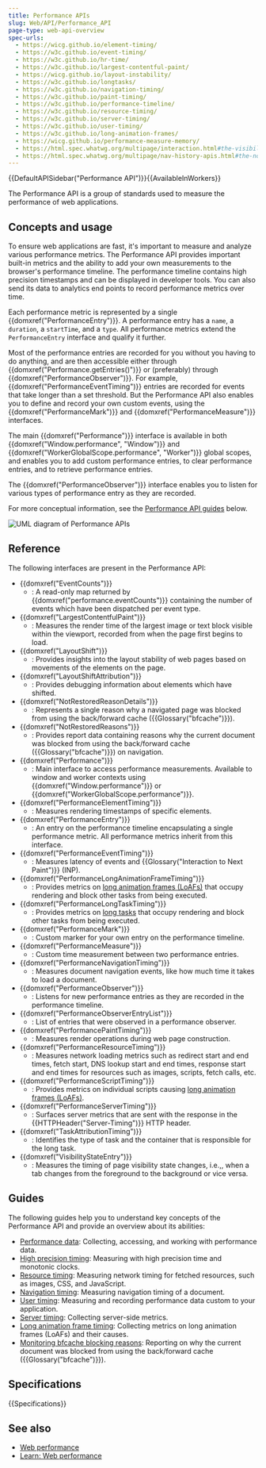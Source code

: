 ```yaml
---
title: Performance APIs
slug: Web/API/Performance_API
page-type: web-api-overview
spec-urls:
  - https://wicg.github.io/element-timing/
  - https://w3c.github.io/event-timing/
  - https://w3c.github.io/hr-time/
  - https://w3c.github.io/largest-contentful-paint/
  - https://wicg.github.io/layout-instability/
  - https://w3c.github.io/longtasks/
  - https://w3c.github.io/navigation-timing/
  - https://w3c.github.io/paint-timing/
  - https://w3c.github.io/performance-timeline/
  - https://w3c.github.io/resource-timing/
  - https://w3c.github.io/server-timing/
  - https://w3c.github.io/user-timing/
  - https://w3c.github.io/long-animation-frames/
  - https://wicg.github.io/performance-measure-memory/
  - https://html.spec.whatwg.org/multipage/interaction.html#the-visibilitystateentry-interface
  - https://html.spec.whatwg.org/multipage/nav-history-apis.html#the-notrestoredreasons-interface
---
```


{{DefaultAPISidebar("Performance API")}}{{AvailableInWorkers}}

The Performance API is a group of standards used to measure the performance of web applications.

## Concepts and usage

To ensure web applications are fast, it's important to measure and analyze various performance metrics. The Performance API provides important built-in metrics and the ability to add your own measurements to the browser's performance timeline. The performance timeline contains high precision timestamps and can be displayed in developer tools. You can also send its data to analytics end points to record performance metrics over time.

Each performance metric is represented by a single {{domxref("PerformanceEntry")}}. A performance entry has a `name`, a `duration`, a `startTime`, and a `type`. All performance metrics extend the `PerformanceEntry` interface and qualify it further.

Most of the performance entries are recorded for you without you having to do anything, and are then accessible either through {{domxref("Performance.getEntries()")}} or (preferably) through {{domxref("PerformanceObserver")}}. For example, {{domxref("PerformanceEventTiming")}} entries are recorded for events that take longer than a set threshold. But the Performance API also enables you to define and record your own custom events, using the {{domxref("PerformanceMark")}} and {{domxref("PerformanceMeasure")}} interfaces.

The main {{domxref("Performance")}} interface is available in both {{domxref("Window.performance", "Window")}} and {{domxref("WorkerGlobalScope.performance", "Worker")}} global scopes, and enables you to add custom performance entries, to clear performance entries, and to retrieve performance entries.

The {{domxref("PerformanceObserver")}} interface enables you to listen for various types of performance entry as they are recorded.

For more conceptual information, see the [Performance API guides](#guides) below.

![UML diagram of Performance APIs](diagram.svg)

## Reference

The following interfaces are present in the Performance API:

- {{domxref("EventCounts")}}
  - : A read-only map returned by {{domxref("performance.eventCounts")}} containing the number of events which have been dispatched per event type.
- {{domxref("LargestContentfulPaint")}}
  - : Measures the render time of the largest image or text block visible within the viewport, recorded from when the page first begins to load.
- {{domxref("LayoutShift")}}
  - : Provides insights into the layout stability of web pages based on movements of the elements on the page.
- {{domxref("LayoutShiftAttribution")}}
  - : Provides debugging information about elements which have shifted.
- {{domxref("NotRestoredReasonDetails")}}
  - : Represents a single reason why a navigated page was blocked from using the back/forward cache ({{Glossary("bfcache")}}).
- {{domxref("NotRestoredReasons")}}
  - : Provides report data containing reasons why the current document was blocked from using the back/forward cache ({{Glossary("bfcache")}}) on navigation.
- {{domxref("Performance")}}
  - : Main interface to access performance measurements. Available to window and worker contexts using {{domxref("Window.performance")}} or {{domxref("WorkerGlobalScope.performance")}}.
- {{domxref("PerformanceElementTiming")}}
  - : Measures rendering timestamps of specific elements.
- {{domxref("PerformanceEntry")}}
  - : An entry on the performance timeline encapsulating a single performance metric. All performance metrics inherit from this interface.
- {{domxref("PerformanceEventTiming")}}
  - : Measures latency of events and {{Glossary("Interaction to Next Paint")}} (INP).
- {{domxref("PerformanceLongAnimationFrameTiming")}}
  - : Provides metrics on [long animation frames (LoAFs)](/en-US/docs/Web/API/Performance_API/Long_animation_frame_timing#what_is_a_long_animation_frame) that occupy rendering and block other tasks from being executed.
- {{domxref("PerformanceLongTaskTiming")}}
  - : Provides metrics on [long tasks](/en-US/docs/Glossary/Long_task) that occupy rendering and block other tasks from being executed.
- {{domxref("PerformanceMark")}}
  - : Custom marker for your own entry on the performance timeline.
- {{domxref("PerformanceMeasure")}}
  - : Custom time measurement between two performance entries.
- {{domxref("PerformanceNavigationTiming")}}
  - : Measures document navigation events, like how much time it takes to load a document.
- {{domxref("PerformanceObserver")}}
  - : Listens for new performance entries as they are recorded in the performance timeline.
- {{domxref("PerformanceObserverEntryList")}}
  - : List of entries that were observed in a performance observer.
- {{domxref("PerformancePaintTiming")}}
  - : Measures render operations during web page construction.
- {{domxref("PerformanceResourceTiming")}}
  - : Measures network loading metrics such as redirect start and end times, fetch start, DNS lookup start and end times, response start and end times for resources such as images, scripts, fetch calls, etc.
- {{domxref("PerformanceScriptTiming")}}
  - : Provides metrics on individual scripts causing [long animation frames (LoAFs)](/en-US/docs/Web/API/Performance_API/Long_animation_frame_timing#what_is_a_long_animation_frame).
- {{domxref("PerformanceServerTiming")}}
  - : Surfaces server metrics that are sent with the response in the {{HTTPHeader("Server-Timing")}} HTTP header.
- {{domxref("TaskAttributionTiming")}}
  - : Identifies the type of task and the container that is responsible for the long task.
- {{domxref("VisibilityStateEntry")}}
  - : Measures the timing of page visibility state changes, i.e.,, when a tab changes from the foreground to the background or vice versa.

## Guides

The following guides help you to understand key concepts of the Performance API and provide an overview about its abilities:

- [Performance data](/en-US/docs/Web/API/Performance_API/Performance_data): Collecting, accessing, and working with performance data.
- [High precision timing](/en-US/docs/Web/API/Performance_API/High_precision_timing): Measuring with high precision time and monotonic clocks.
- [Resource timing](/en-US/docs/Web/API/Performance_API/Resource_timing): Measuring network timing for fetched resources, such as images, CSS, and JavaScript.
- [Navigation timing](/en-US/docs/Web/API/Performance_API/Navigation_timing): Measuring navigation timing of a document.
- [User timing](/en-US/docs/Web/API/Performance_API/User_timing): Measuring and recording performance data custom to your application.
- [Server timing](/en-US/docs/Web/API/Performance_API/Server_timing): Collecting server-side metrics.
- [Long animation frame timing](/en-US/docs/Web/API/Performance_API/Long_animation_frame_timing): Collecting metrics on long animation frames (LoAFs) and their causes.
- [Monitoring bfcache blocking reasons](/en-US/docs/Web/API/Performance_API/Monitoring_bfcache_blocking_reasons): Reporting on why the current document was blocked from using the back/forward cache ({{Glossary("bfcache")}}).

## Specifications

{{Specifications}}

## See also

- [Web performance](/en-US/docs/Web/Performance)
- [Learn: Web performance](/en-US/docs/Learn_web_development/Extensions/Performance)
